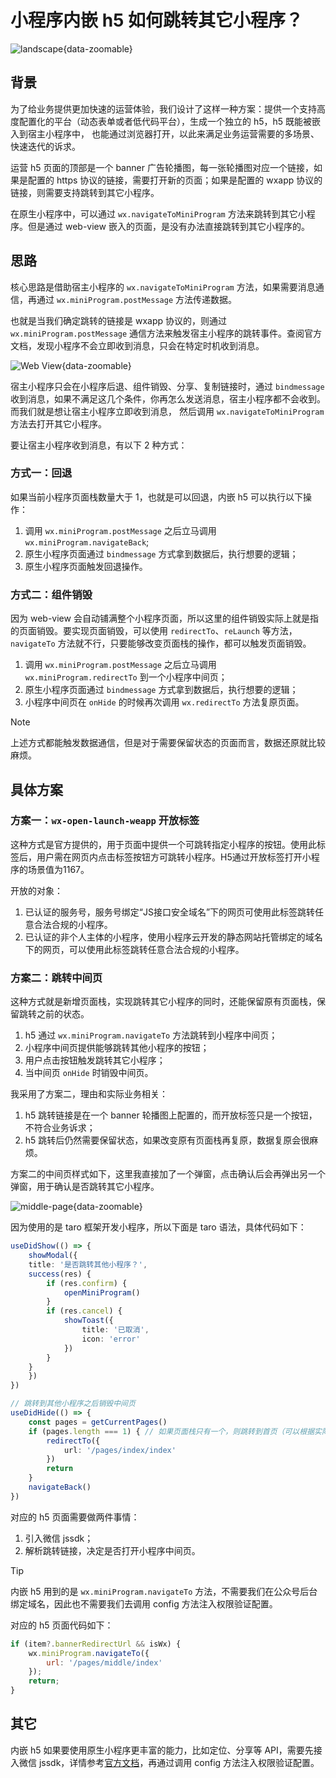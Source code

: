 # 小程序内嵌 h5 如何跳转其它小程序？

![landscape](/landscape.jpg){data-zoomable}

## 背景

为了给业务提供更加快速的运营体验，我们设计了这样一种方案：提供一个支持高度配置化的平台（动态表单或者低代码平台），生成一个独立的 h5，h5 既能被嵌入到宿主小程序中，
也能通过浏览器打开，以此来满足业务运营需要的多场景、快速迭代的诉求。

运营 h5 页面的顶部是一个 banner 广告轮播图，每一张轮播图对应一个链接，如果是配置的 https 协议的链接，需要打开新的页面；如果是配置的 wxapp 协议的链接，则需要支持跳转到其它小程序。

在原生小程序中，可以通过 `wx.navigateToMiniProgram` 方法来跳转到其它小程序。但是通过 web-view 嵌入的页面，是没有办法直接跳转到其它小程序的。

## 思路

核心思路是借助宿主小程序的 `wx.navigateToMiniProgram` 方法，如果需要消息通信，再通过 `wx.miniProgram.postMessage` 方法传递数据。

也就是当我们确定跳转的链接是 wxapp 协议的，则通过 `wx.miniProgram.postMessage` 通信方法来触发宿主小程序的跳转事件。查阅官方文档，发现小程序不会立即收到消息，只会在特定时机收到消息。

![Web View](/2024/web-view.png){data-zoomable}

宿主小程序只会在小程序后退、组件销毁、分享、复制链接时，通过 `bindmessage` 收到消息，如果不满足这几个条件，你再怎么发送消息，宿主小程序都不会收到。而我们就是想让宿主小程序立即收到消息，
然后调用 `wx.navigateToMiniProgram` 方法去打开其它小程序。

要让宿主小程序收到消息，有以下 2 种方式：

### 方式一：回退

如果当前小程序页面栈数量大于 1，也就是可以回退，内嵌 h5 可以执行以下操作：

1. 调用 `wx.miniProgram.postMessage` 之后立马调用 `wx.miniProgram.navigateBack`;
2. 原生小程序页面通过 `bindmessage` 方式拿到数据后，执行想要的逻辑；
3. 原生小程序页面触发回退操作。

### 方式二：组件销毁

因为 web-view 会自动铺满整个小程序页面，所以这里的组件销毁实际上就是指的页面销毁。要实现页面销毁，可以使用 `redirectTo`、`reLaunch` 等方法，`navigateTo` 方法就不行，只要能够改变页面栈的操作，都可以触发页面销毁。

1. 调用 `wx.miniProgram.postMessage` 之后立马调用 `wx.miniProgram.redirectTo` 到一个小程序中间页；
2. 原生小程序页面通过 `bindmessage` 方式拿到数据后，执行想要的逻辑；
3. 小程序中间页在 `onHide` 的时候再次调用 `wx.redirectTo` 方法复原页面。

> [!NOTE]
> 上述方式都能触发数据通信，但是对于需要保留状态的页面而言，数据还原就比较麻烦。

## 具体方案

### 方案一：`wx-open-launch-weapp` 开放标签

这种方式是官方提供的，用于页面中提供一个可跳转指定小程序的按钮。使用此标签后，用户需在网页内点击标签按钮方可跳转小程序。H5通过开放标签打开小程序的场景值为1167。

开放的对象：

1. 已认证的服务号，服务号绑定“JS接口安全域名”下的网页可使用此标签跳转任意合法合规的小程序。
2. 已认证的非个人主体的小程序，使用小程序云开发的静态网站托管绑定的域名下的网页，可以使用此标签跳转任意合法合规的小程序。

### 方案二：跳转中间页

这种方式就是新增页面栈，实现跳转其它小程序的同时，还能保留原有页面栈，保留跳转之前的状态。

1. h5 通过 `wx.miniProgram.navigateTo` 方法跳转到小程序中间页；
2. 小程序中间页提供能够跳转其他小程序的按钮；
3. 用户点击按钮触发跳转其它小程序；
4. 当中间页 `onHide` 时销毁中间页。

我采用了方案二，理由和实际业务相关：

1. h5 跳转链接是在一个 banner 轮播图上配置的，而开放标签只是一个按钮，不符合业务诉求；
2. h5 跳转后仍然需要保留状态，如果改变原有页面栈再复原，数据复原会很麻烦。

方案二的中间页样式如下，这里我直接加了一个弹窗，点击确认后会再弹出另一个弹窗，用于确认是否跳转其它小程序。

![middle-page](/2024/middle.png){data-zoomable}

因为使用的是 taro 框架开发小程序，所以下面是 taro 语法，具体代码如下：

```ts
useDidShow(() => {
    showModal({
    title: '是否跳转其他小程序？',
    success(res) {
        if (res.confirm) {
            openMiniProgram()
        }
        if (res.cancel) {
            showToast({
                title: '已取消',
                icon: 'error'
            })
        }
    }
    })
})

// 跳转到其他小程序之后销毁中间页
useDidHide(() => {
    const pages = getCurrentPages()
    if (pages.length === 1) { // 如果页面栈只有一个，则跳转到首页（可以根据实际确定兜底页面）
        redirectTo({
            url: '/pages/index/index'
        })
        return
    }
    navigateBack()
})
```

对应的 h5 页面需要做两件事情：

1. 引入微信 jssdk；
2. 解析跳转链接，决定是否打开小程序中间页。

> [!TIP]
> 内嵌 h5 用到的是 `wx.miniProgram.navigateTo` 方法，不需要我们在公众号后台绑定域名，因此也不需要我们去调用 config 方法注入权限验证配置。

对应的 h5 页面代码如下：

```js
if (item?.bannerRedirectUrl && isWx) {
    wx.miniProgram.navigateTo({
        url: '/pages/middle/index'
    });
    return;
}
```

## 其它

内嵌 h5 如果要使用原生小程序更丰富的能力，比如定位、分享等 API，需要先接入微信 jssdk，详情参考[官方文档](https://developers.weixin.qq.com/doc/offiaccount/OA_Web_Apps/JS-SDK.html)，再通过调用 config 方法注入权限验证配置。
